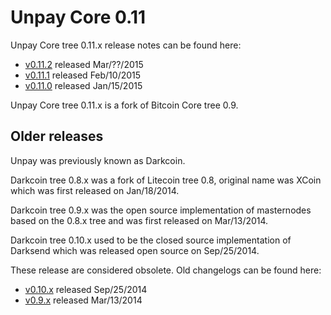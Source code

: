 Unpay Core 0.11
==================

Unpay Core tree 0.11.x release notes can be found here:

- [v0.11.2](release-notes/unpay/release-notes-0.11.2.md) released Mar/??/2015
- [v0.11.1](release-notes/unpay/release-notes-0.11.1.md) released Feb/10/2015
- [v0.11.0](release-notes/unpay/release-notes-0.11.0.md) released Jan/15/2015

Unpay Core tree 0.11.x is a fork of Bitcoin Core tree 0.9.


Older releases
--------------

Unpay was previously known as Darkcoin.

Darkcoin tree 0.8.x was a fork of Litecoin tree 0.8, original name was XCoin
which was first released on Jan/18/2014.

Darkcoin tree 0.9.x was the open source implementation of masternodes based on
the 0.8.x tree and was first released on Mar/13/2014.

Darkcoin tree 0.10.x used to be the closed source implementation of Darksend
which was released open source on Sep/25/2014.

These release are considered obsolete. Old changelogs can be found here:

- [v0.10.x](release-notes/unpay/release-notes-0.10.0.md) released Sep/25/2014
- [v0.9.x](release-notes/unpay/release-notes-0.9.0.md) released Mar/13/2014
